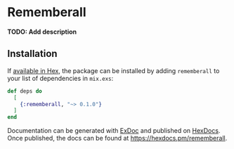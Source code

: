 # Rememberall

**TODO: Add description**

## Installation

If [available in Hex](https://hex.pm/docs/publish), the package can be installed
by adding `rememberall` to your list of dependencies in `mix.exs`:

```elixir
def deps do
  [
    {:rememberall, "~> 0.1.0"}
  ]
end
```

Documentation can be generated with [ExDoc](https://github.com/elixir-lang/ex_doc)
and published on [HexDocs](https://hexdocs.pm). Once published, the docs can
be found at <https://hexdocs.pm/rememberall>.

